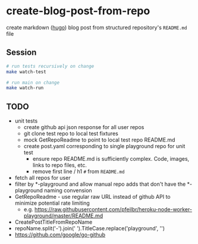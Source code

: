 # create-blog-post-from-repo

create markdown ([hugo](https://gohugo.io/)) blog post from structured repository's `README.md` file

## Session

```sh
# run tests recursively on change
make watch-test

# run main on change
make watch-run
```

## TODO

* unit tests
  * create github api json response for all user repos
  * git clone test repo to local test fixtures
  * mock GetRepoReadme to point to local test repo README.md
  * create post.yaml corresponding to single playground repo for unit test
    * ensure repo README.md is sufficiently complex.  Code, images, links to repo files, etc.
    * remove first line / h1 `#` from `README.md`
* fetch all repos for user
* filter by *-playground and allow manual repo adds that don't have the *-playground naming convension
* GetRepoReadme - use regular raw URL instead of github API to minimize potential rate limiting
  * e.g. <https://raw.githubusercontent.com/pfeilbr/heroku-node-worker-playground/master/README.md>
* CreatePostTitleFromRepoName
* repoName.split('-').join(' ').TitleCase.replace('playground', '')
* <https://github.com/google/go-github>
